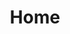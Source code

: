 ---
layout: home

title: Home

hero:
  image:
      src: /docs/Shared/Blogs/BlogsHome.png
      alt: Blogs HomeImage
  name: "Starcloudsea 的Blogs"
  text: "发一堆没用的东西"
  tagline: 小提示：在Blogs里写内容，你的Blogs就会增加一条博客哦（
  actions:
    - theme: brand
      text: 刚发的动态
      link: ./Texts/Newsfeed/Home
    - theme: alt
      text: 冷掉的文章
      link: ./Texts/Articles/Home

features:
  - icon: 🥶
    title: 动态
    details: 发的最快，发的最烂🤪
    link: ./Texts/Newsfeed/Home
  - icon: 🫥
    title: 文章
    details: 正常一些，但也没多正常😝
    link: ./Texts/Articles/Home
  - icon: 😈
    title: 作品
    details: Starcloudsea 自己做的大概率不会更新或者不需要文档的不是媒体的东西
    link: ./Resources/Pieces/Home
  - icon: 🌲
    title: 分享
    details: Starcloudsea网上找的好东西(不要过度理解😨)
    link: ./Resources/Share/Home
  - icon: 🖼️
    title: 图库
    details: Starcloudsea自己做的或者收藏的图片(别想多了)
    link: ./MediaLibrary/Images/Home
  - icon: 🎵
    title: 音频
    details: 3倍Ice Cream!!!
    link: ./MediaLibrary/Audios/Home
  - icon: 📽️
    title: 视频
    details: 来看一下？awa
    link: ./MediaLibrary/Videos/Home
---